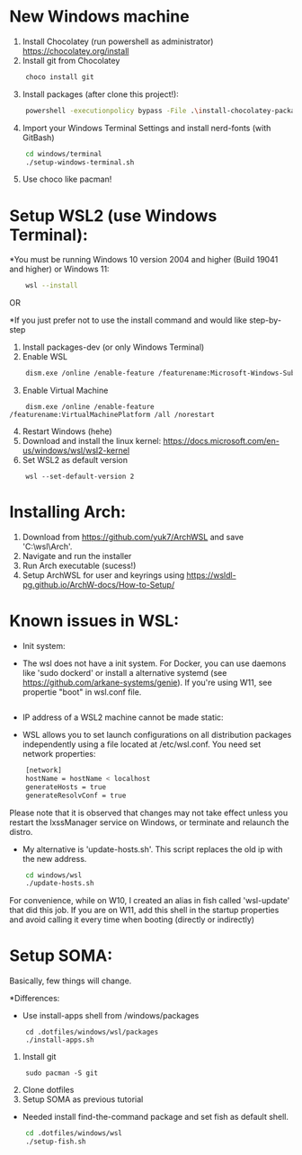 # New Windows machine

1. Install Chocolatey (run powershell as administrator) https://chocolatey.org/install
2. Install git from Chocolatey 
```bash
    choco install git    
```
3. Install packages (after clone this project!):
```bash
    powershell -executionpolicy bypass -File .\install-chocolatey-packages.ps1   
```
4. Import your Windows Terminal Settings and install nerd-fonts (with GitBash)
```bash
    cd windows/terminal
    ./setup-windows-terminal.sh
```
5. Use choco like pacman! 


# Setup WSL2 (use Windows Terminal):

*You must be running Windows 10 version 2004 and higher (Build 19041 and higher) or Windows 11:
```bash
    wsl --install
```

OR

*If you just prefer not to use the install command and would like step-by-step

1. Install packages-dev (or only Windows Terminal)
2. Enable WSL
```bash
    dism.exe /online /enable-feature /featurename:Microsoft-Windows-Subsystem-Linux /all /norestart
```
3. Enable Virtual Machine
```
    dism.exe /online /enable-feature /featurename:VirtualMachinePlatform /all /norestart
```
4. Restart Windows (hehe)
5. Download and install the linux kernel: https://docs.microsoft.com/en-us/windows/wsl/wsl2-kernel
6. Set WSL2 as default version
```
    wsl --set-default-version 2
```

# Installing Arch:

1. Download from https://github.com/yuk7/ArchWSL and save 'C:\wsl\Arch'.
2. Navigate and run the installer
3. Run Arch executable (sucess!)
4. Setup ArchWSL for user and keyrings using https://wsldl-pg.github.io/ArchW-docs/How-to-Setup/ 

# Known issues in WSL:

- Init system:
* The wsl does not have a init system. For Docker, you can use daemons like 'sudo dockerd' or install a alternative systemd (see https://github.com/arkane-systems/genie). If you're using W11, see propertie "boot" in wsl.conf file.

```bash

```

- IP address of a WSL2 machine cannot be made static:
* WSL allows you to set launch configurations on all distribution packages independently using a file located at /etc/wsl.conf. You need set network properties:
```bash
    [network]
    hostName = hostName < localhost
    generateHosts = true
    generateResolvConf = true
```
Please note that it is observed that changes may not take effect unless you restart the lxssManager service on Windows, or terminate and relaunch the distro.


* My alternative is 'update-hosts.sh'. This script replaces the old ip with the new address. 
```bash
    cd windows/wsl
    ./update-hosts.sh
```
For convenience, while on W10, I created an alias in fish called 'wsl-update' that did this job. If you are on W11, add this shell in the startup properties and avoid calling it every time when booting (directly or indirectly)


# Setup SOMA:

Basically, few things will change. 

*Differences:

* Use install-apps shell from /windows/packages
```
    cd .dotfiles/windows/wsl/packages
    ./install-apps.sh
```

1. Install git
```
    sudo pacman -S git
```
2. Clone dotfiles
3. Setup SOMA as previous tutorial

* Needed install find-the-command package and set fish as default shell.
```bash
    cd .dotfiles/windows/wsl
    ./setup-fish.sh
```


